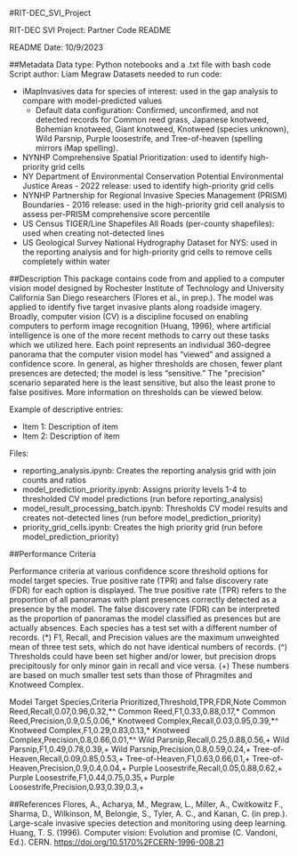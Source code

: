 #RIT-DEC_SVI_Project

RIT-DEC SVI Project: Partner Code README

README Date: 10/9/2023

##Metadata
Data type: Python notebooks and a .txt file with bash code
Script author: Liam Megraw
Datasets needed to run code:
- iMapInvasives data for species of interest: used in the gap analysis to compare with model-predicted values
  - Default data configuration: Confirmed, unconfirmed, and not detected records for Common reed grass, Japanese knotweed, Bohemian knotweed, Giant knotweed, Knotweed (species unknown), Wild Parsnip, Purple loosestrife, and Tree-of-heaven (spelling mirrors iMap spelling).
- NYNHP Comprehensive Spatial Prioritization: used to identify high-priority grid cells
- NY Department of Environmental Conservation Potential Environmental Justice Areas - 2022 release: used to identify high-priority grid cells
- NYNHP Partnership for Regional Invasive Species Management (PRISM) Boundaries - 2016 release: used in the high-priority grid cell analysis to assess per-PRISM comprehensive score percentile
- US Census TIGER/Line Shapefiles All Roads (per-county shapefiles): used when creating not-detected lines
- US Geological Survey National Hydrography Dataset for NYS: used in the reporting analysis and for high-priority grid cells to remove cells completely within water

##Description
This package contains code from and applied to a computer vision model designed by Rochester Institute of Technology and University California San Diego researchers (Flores et al., in prep.). The model was applied to identify five target invasive plants along roadside imagery. Broadly, computer vision (CV) is a discipline focused on enabling computers to perform image recognition (Huang, 1996), where artificial intelligence is one of the more recent methods to carry out these tasks which we utilized here. Each point represents an individual 360-degree panorama that the computer vision model has “viewed” and assigned a confidence score. In general, as higher thresholds are chosen, fewer plant presences are detected; the model is less “sensitive.” The "precision" scenario separated here is the least sensitive, but also the least prone to false positives. More information on thresholds can be viewed below.

Example of descriptive entries:
- Item 1: Description of item
- Item 2: Description of item

Files:
- reporting_analysis.ipynb: Creates the reporting analysis grid with join counts and ratios
- model_prediction_priority.ipynb: Assigns priority levels 1-4 to thresholded CV model predictions (run before reporting_analysis)
- model_result_processing_batch.ipynb: Thresholds CV model results and creates not-detected lines (run before model_prediction_priority)
- priority_grid_cells.ipynb: Creates the high priority grid (run before model_prediction_priority)

##Performance Criteria

Performance criteria at various confidence score threshold options for model target species. True positive rate (TPR) and false discovery rate (FDR) for each option is displayed. The true positive rate (TPR) refers to the proportion of all panoramas with plant presences correctly detected as a presence by the model. The false discovery rate (FDR) can be interpreted as the proportion of panoramas the model classified as presences but are actually absences. Each species has a test set with a different number of records. (\*) F1, Recall, and Precision values are the maximum unweighted mean of three test sets, which do not have identical numbers of records. (^) Thresholds could have been set higher and/or lower, but precision drops precipitously for only minor gain in recall and vice versa. (+) These numbers are based on much smaller test sets than those of Phragmites and Knotweed Complex. 

Model Target Species,Criteria Prioritized,Threshold,TPR,FDR,Note
Common Reed,Recall,0.07,0.96,0.32,\*^
Common Reed,F1,0.33,0.88,0.17,\*
Common Reed,Precision,0.9,0.5,0.06,\*
Knotweed Complex,Recall,0.03,0.95,0.39,\*^
Knotweed Complex,F1,0.29,0.83,0.13,\*
Knotweed Complex,Precision,0.8,0.66,0.01,\*^
Wild Parsnip,Recall,0.25,0.88,0.56,+
Wild Parsnip,F1,0.49,0.78,0.39,+
Wild Parsnip,Precision,0.8,0.59,0.24,+
Tree-of-Heaven,Recall,0.09,0.85,0.53,+
Tree-of-Heaven,F1,0.63,0.66,0.1,+
Tree-of-Heaven,Precision,0.9,0.4,0.04,+
Purple Loosestrife,Recall,0.05,0.88,0.62,+
Purple Loosestrife,F1,0.44,0.75,0.35,+
Purple Loosestrife,Precision,0.93,0.39,0.3,+

##References
Flores, A., Acharya, M., Megraw, L., Miller, A., Cwitkowitz F., Sharma, D., Wilkinson, M, Belongie, S., Tyler, A. C., and Kanan, C. (in prep.). Large-scale invasive species detection and monitoring using deep learning. 
Huang, T. S. (1996). Computer vision: Evolution and promise (C. Vandoni, Ed.). CERN. https://doi.org/10.5170%2FCERN-1996-008.21
